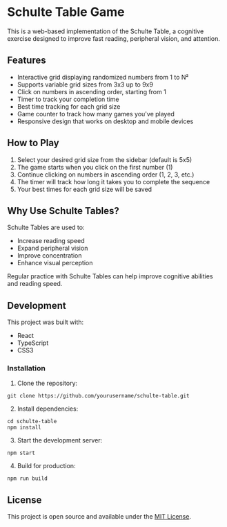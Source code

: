 # Schulte Table Game

This is a web-based implementation of the Schulte Table, a cognitive exercise designed to improve fast reading, peripheral vision, and attention.

## Features

- Interactive grid displaying randomized numbers from 1 to N²
- Supports variable grid sizes from 3x3 up to 9x9
- Click on numbers in ascending order, starting from 1
- Timer to track your completion time
- Best time tracking for each grid size
- Game counter to track how many games you've played
- Responsive design that works on desktop and mobile devices

## How to Play

1. Select your desired grid size from the sidebar (default is 5x5)
2. The game starts when you click on the first number (1)
3. Continue clicking on numbers in ascending order (1, 2, 3, etc.)
4. The timer will track how long it takes you to complete the sequence
5. Your best times for each grid size will be saved

## Why Use Schulte Tables?

Schulte Tables are used to:
- Increase reading speed
- Expand peripheral vision
- Improve concentration
- Enhance visual perception

Regular practice with Schulte Tables can help improve cognitive abilities and reading speed.

## Development

This project was built with:
- React
- TypeScript
- CSS3

### Installation

1. Clone the repository:
```
git clone https://github.com/yourusername/schulte-table.git
```

2. Install dependencies:
```
cd schulte-table
npm install
```

3. Start the development server:
```
npm start
```

4. Build for production:
```
npm run build
```

## License

This project is open source and available under the [MIT License](LICENSE).
